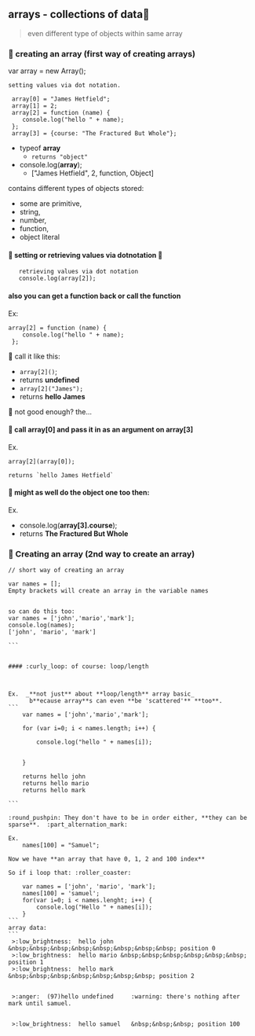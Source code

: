 ## arrays - collections of data:floppy_disk:
> even different type of objects within same array   
 
### :crossed_flags: creating an array (first way of creating arrays)
var array = new Array();

````
setting values via dot notation.
   
 array[0] = "James Hetfield";
 array[1] = 2;
 array[2] = function (name) {
    console.log("hello " + name);
 };
 array[3] = {course: "The Fractured But Whole"};
````
- typeof **array**    
    - `returns "object"`    
- console.log(**array**);
    - ["James Hetfield", 2, function, Object]
    
contains different types of objects stored:
   - some are primitive,  
   - string,  
   - number,   
   - function,  
   - object literal  

#### :rocket: setting or retrieving values via dotnotation :rocket:

````   
   retrieving values via dot notation
   console.log(array[2]);
````

#### also you can get a function back or call the function

Ex:

    array[2] = function (name) {
        console.log("hello " + name);
     };
     
:ghost: call it like this: 

- `array[2]()`; 
- returns **undefined**
- `array[2]("James");`
- returns **hello James**


:ghost: not good enough? the...

#### :round_pushpin: call array[0] and pass it in as an argument on array[3]

 Ex.
 
    array[2](array[0]);
    
    returns `hello James Hetfield`
    
#### :round_pushpin: might as well do the object one too then:

Ex.

- console.log(**array[3].course**);   
- returns **The Fractured But Whole**

### :crossed_flags: Creating an array  (2nd way to create an array)

````
// short way of creating an array

var names = [];
Empty brackets will create an array in the variable names

 
so can do this too:
var names = ['john','mario','mark'];
console.log(names);
['john', 'mario', 'mark']

```


#### :curly_loop: of course: loop/length



Ex.  _**not just** about **loop/length** array basic_
      b**ecause array**s can even **be 'scattered'** **too**.
```
    var names = ['john','mario','mark'];
     
    for (var i=0; i < names.length; i++) {
        
        console.log("hello " + names[i]);
        
    
    }
    
    returns hello john
    returns hello mario
    returns hello mark
    
```    
 
:round_pushpin: They don't have to be in order either, **they can be sparse**.  :part_alternation_mark:

Ex.
    names[100] = "Samuel";

Now we have **an array that have 0, 1, 2 and 100 index**  
 
So if i loop that: :roller_coaster:

    var names = ['john', 'mario', 'mark'];
    names[100] = 'samuel';
    for(var i=0; i < names.lenght; i++) {
        console.log("Hello " + names[i]);
    }
```  
array data:
```     
 >:low_brightness:  hello john      &nbsp;&nbsp;&nbsp;&nbsp;&nbsp;&nbsp;&nbsp;&nbsp; position 0       
 >:low_brightness:  hello mario &nbsp;&nbsp;&nbsp;&nbsp;&nbsp;&nbsp; position 1         
 >:low_brightness:  hello mark     &nbsp;&nbsp;&nbsp;&nbsp;&nbsp;&nbsp;&nbsp; position 2        


 >:anger:  (97)hello undefined     :warning: there's nothing after mark until samuel.       


 >:low_brightness:  hello samuel   &nbsp;&nbsp;&nbsp; position 100    
      
 


